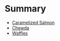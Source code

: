 # Summary

- [Caramelized Salmon](./caramelized_salmon.md)
- [Chewda](./chewda.md)
- [Waffles](./waffles.md)
